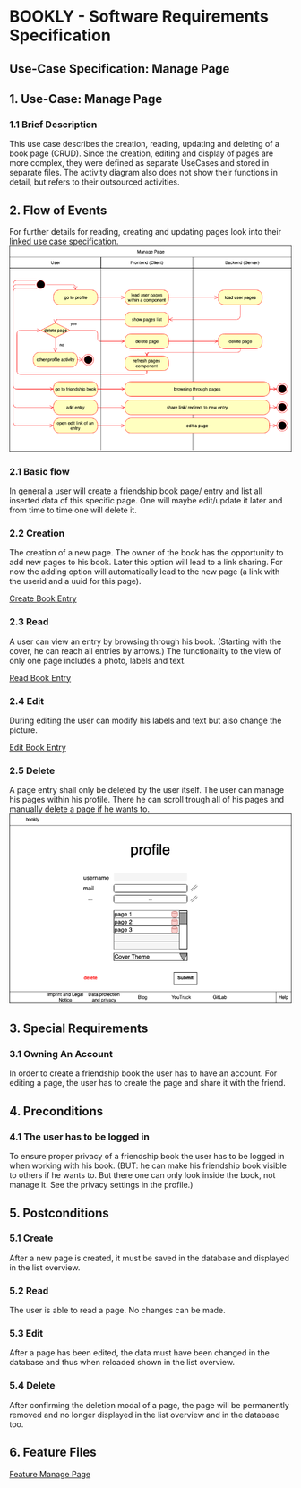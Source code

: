 # BOOKLY - Software Requirements Specification
## Use-Case Specification: Manage Page

## 1. Use-Case: Manage Page

### 1.1 Brief Description

This use case describes the creation, reading, updating and deleting of a book page (CRUD).
Since the creation, editing and display of pages are more complex, they were defined as separate UseCases and stored 
in separate files. The activity diagram also does not show their functions in detail, but refers to their outsourced activities.

## 2. Flow of Events

For further details for reading, creating and updating pages look into their linked use case specification.
![ManagePageFlow](ManagePageFlow.png "Manage Page Flow")

### 2.1 Basic flow

In general a user will create a friendship book page/ entry and list all inserted data of this specific page. 
One will maybe edit/update it later and from time to time one will delete it.

### 2.2 Creation  

The creation of a new page. The owner of the book has the opportunity to add new pages to his
book. Later this option will lead to a link sharing. For now the adding option will automatically
lead to the new page (a link with the userid and a uuid for this page).

[Create Book Entry](CreatePage.md "Create Book Entry")

### 2.3 Read

A user can view an entry by browsing through his book. (Starting with the cover, he can reach all entries by arrows.)
The functionality to the view of only one page includes a photo, labels and text.

[Read Book Entry](ReadPage.md "Read Book Entry")

### 2.4 Edit

During editing the user can modify his labels and text but also change the picture.

[Edit Book Entry](EditPage.md "Edit Book Entry")

### 2.5 Delete

A page entry shall only be deleted by the user itself. The user can manage his pages within his profile.
There he can scroll trough all of his pages and manually delete a page if he wants to. 
![Profile](profile.png "Delete a page")

## 3. Special Requirements

### 3.1 Owning An Account
        
In order to create a friendship book the user has to have an account. For editing a page, the user has to create the page
and share it with the friend.

## 4. Preconditions

### 4.1 The user has to be logged in

To ensure proper privacy of a friendship book the user has to be logged in when working with his book.
(BUT: he can make his friendship book visible to others if he wants to. But there one can only look inside the book,
not manage it. See the privacy settings in the profile.)

## 5. Postconditions

### 5.1 Create

After a new page is created, it must be saved in the database and displayed in the list overview.

### 5.2 Read

The user is able to read a page. No changes can be made.

### 5.3 Edit

After a page has been edited, the data must have been changed in the database and thus when reloaded shown in the list overview.

### 5.4 Delete

After confirming the deletion modal of a page, the page will be permanently removed and no longer displayed in the list 
overview and in the database too.

## 6. Feature Files
[Feature Manage Page](../backend/src/test/resources/dhbw/online/bookly/manage_page.feature)
